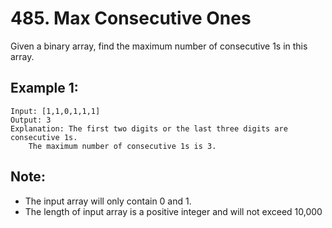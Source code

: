 # 485. Max Consecutive Ones

Given a binary array, find the maximum number of consecutive 1s in this array.

## Example 1:

```
Input: [1,1,0,1,1,1]
Output: 3
Explanation: The first two digits or the last three digits are consecutive 1s.
    The maximum number of consecutive 1s is 3.
```

## Note:

* The input array will only contain 0 and 1.
* The length of input array is a positive integer and will not exceed 10,000